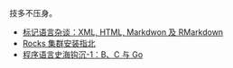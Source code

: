 技多不压身。

- [标记语言杂谈：XML, HTML, Markdwon 及 RMarkdown](technology/标记语言杂谈.md)
- [Rocks 集群安装指北](technology/Rocks集群安装指北.md)
- [程序语言史海钩沉-1：B、C 与 Go ](technology/程序语言史海钩沉-1.md)